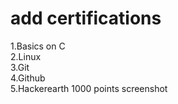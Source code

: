 # add certifications
1.Basics on C <br/>
2.Linux <br/>
3.Git  <br/>
4.Github <br/>
5.Hackerearth 1000 points screenshot
